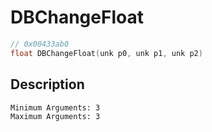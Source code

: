 # DBChangeFloat
```c
// 0x00433ab0
float DBChangeFloat(unk p0, unk p1, unk p2)
```
## Description
```
Minimum Arguments: 3
Maximum Arguments: 3
```
